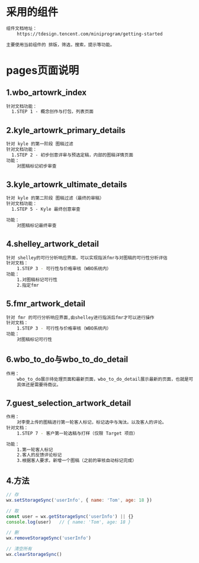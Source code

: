 # 采用的组件

```tex
组件文档地址：
	https://tdesign.tencent.com/miniprogram/getting-started 

主要使用当前组件的 排版，筛选，搜索，提示等功能。
```

# pages页面说明

## 1.wbo_artowrk_index

```tex
针对文档功能：
  1.STEP 1 - 概念创作与打包，列表页面

```
## 2.kyle_artowrk_primary_details

```tex
针对 kyle 的第一阶段 图稿过滤
针对文档功能：
  1.STEP 2 - 初步创意评审与预选定稿，内部的图稿详情页面
功能：
	对图稿标记初步审查
```

## 3.kyle_artowrk_ultimate_details

```tex
针对 kyle 的第二阶段 图稿过滤（最终的审稿）
针对文档功能：
  1.STEP 5 - Kyle 最终创意审查

功能：
	对图稿标记最终审查
```
## 4.shelley_artwork_detail

```bash
针对 shelley的可行分析响应界面，可以实现指派fmr与对图稿的可行性分析评估
针对文档：
	1.STEP 3 - 可行性与价格审核（WBO系统内）
功能：
	1.对图稿标记可行性
	2.指定fmr
```

## 5.fmr_artwork_detail

```bash
针对 fmr 的可行分析响应界面,由shelley进行指派后fmr才可以进行操作
针对文档：
	1.STEP 3 - 可行性与价格审核（WBO系统内）
功能：
	对图稿标记可行性
```

## 6.wbo_to_do与wbo_to_do_detail

```bash
作用：
	wbo_to_do展示待处理页面和最新页面，wbo_to_do_detail展示最新的页面，也就是可以看到整个图稿整体审核流程。 # 是否是全流程？
	具体还是需要待商议。
```

## 7.guest_selection_artwork_detail

```bash
作用：
	对李雯上传的图稿进行第一轮客人标记，标记选中与淘汰。以及客人的评论。
针对文档：
	1.STEP 7 - 客户第一轮选稿与打样（仅限 Target 项目）

功能：
	1.第一轮客人标记
	2.客人的反馈评论标记
	3.根据客人要求，新增一个图稿（之前的审核自动标记完成）
```



## 4.方法

```JavaScript
// 存
wx.setStorageSync('userInfo', { name: 'Tom', age: 18 })

// 取
const user = wx.getStorageSync('userInfo') || {}
console.log(user)   // { name: 'Tom', age: 18 }

// 删
wx.removeStorageSync('userInfo')

// 清空所有
wx.clearStorageSync()
```

